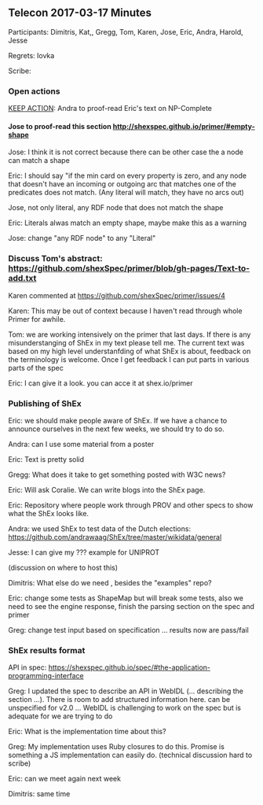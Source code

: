 ## Telecon 2017-03-17 Minutes

Participants: Dimitris, Kat,, Gregg, Tom, Karen, Jose, Eric, Andra, Harold, Jesse
    
Regrets: Iovka

Scribe: 


### Open actions

[KEEP ACTION](#): Andra to proof-read Eric's text on NP-Complete

#### Jose to proof-read this section http://shexspec.github.io/primer/#empty-shape

Jose: I think it is not correct because  there can be other case the a node can match a shape

Eric: I should say "if the min card on every property is zero, and any node that doesn't have an incoming or outgoing arc that matches one of the predicates does not match. (Any literal will match, they have no arcs out)

Jose, not only literal, any RDF node that does not match the shape

Eric: Literals alwas match an empty shape, maybe make this as a warning

Jose: change "any RDF node" to any "Literal"

### Discuss Tom's abstract: https://github.com/shexSpec/primer/blob/gh-pages/Text-to-add.txt

Karen commented at https://github.com/shexSpec/primer/issues/4

Karen: This may be out of context because I haven't read through whole Primer for awhile.

Tom: we are working intensively on the primer that last days. If there is any misunderstanging of ShEx in my text please tell me. The current text was based on my high level understanfding of what ShEx is about, feedback on the terminology is welcome. Once I get feedback I can put parts in various parts of the spec

Eric: I can give it a look. you can acce it at shex.io/primer

### Publishing of ShEx

Eric: we should make people aware of ShEx. If we have a chance to announce ourselves in the next few weeks, we should try to do so.

Andra: can I use some material from a poster

Eric: Text is pretty solid

Gregg: What does it take to get something posted with W3C news?

Eric: Will ask Coralie.  We can write blogs into the ShEx page.

Eric: Repository where people work through PROV and other specs to show what the ShEx looks like.

Andra: we used ShEx to test data of the Dutch elections: https://github.com/andrawaag/ShEx/tree/master/wikidata/general

Jesse: I can give my ??? example for UNIPROT

(discussion on where to host this)

Dimitris: What else do we need , besides the "examples" repo?

Eric: change some tests as ShapeMap but will break some tests, also we need to see the engine response, finish the parsing section on the spec and primer

Greg: change test input based on specification
... results now are pass/fail

### ShEx results format

API in spec: https://shexspec.github.io/spec/#the-application-programming-interface

Greg: I updated the spec to describe an API in WebIDL  (... describing the section ...). There is room to add structured information here. can be unspecified for v2.0
... WebIDL is challenging to work on the spec but is adequate for we are trying to do

Eric: What is the implementation time about this?

Greg: My implementation uses Ruby closures to do this. Promise is something a JS implementation can easily do.
(technical discussion hard to scribe)

Eric: can we meet again next week

Dimitris: same time
